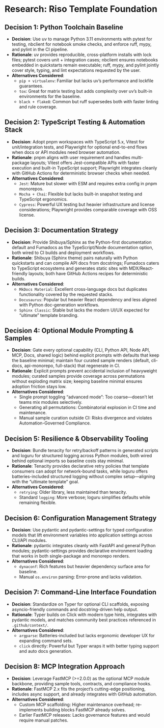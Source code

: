# Research: Riso Template Foundation

## Decision 1: Python Toolchain Baseline
- **Decision**: Use uv to manage Python 3.11 environments with pytest for testing, nbclient for notebook smoke checks, and enforce ruff, mypy, and pylint in the CI pipeline.
- **Rationale**: uv provides reproducible, cross-platform installs with lock files; pytest covers unit + integration cases; nbclient ensures notebooks embedded in quickstarts remain executable; ruff, mypy, and pylint jointly cover style, typing, and lint expectations requested by the user.
- **Alternatives Considered**:
  - `pip + virtualenv`: Familiar but lacks uv’s performance and lockfile guarantees.
  - `tox`: Great for matrix testing but adds complexity over uv’s built-in environments for the baseline.
  - `black + flake8`: Common but ruff supersedes both with faster linting and rule coverage.

## Decision 2: TypeScript Testing & Automation Stack
- **Decision**: Adopt pnpm workspaces with TypeScript 5.x, Vitest for unit/integration tests, and Playwright for optional end-to-end flows when docs or API modules need browser automation.
- **Rationale**: pnpm aligns with user requirement and handles multi-package layouts; Vitest offers Jest-compatible APIs with faster execution and built-in TypeScript support; Playwright integrates cleanly with GitHub Actions for deterministic browser checks when needed.
- **Alternatives Considered**:
  - `Jest`: Mature but slower with ESM and requires extra config in pnpm monorepos.
  - `Mocha + Chai`: Flexible but lacks built-in snapshot testing and TypeScript ergonomics.
  - `Cypress`: Powerful UX testing but heavier infrastructure and license considerations; Playwright provides comparable coverage with OSS license.

## Decision 3: Documentation Strategy
- **Decision**: Provide Shibuya/Sphinx as the Python-first documentation default and Fumadocs as the TypeScript/Node documentation option, both wired to CI builds and deployment workflows.
- **Rationale**: Shibuya (Sphinx theme) pairs naturally with Python quickstarts and can compile API docs from docstrings; Fumadocs caters to TypeScript ecosystems and generates static sites with MDX/React-friendly layouts; both have GitHub Actions recipes for deterministic builds.
- **Alternatives Considered**:
  - `MkDocs Material`: Excellent cross-language docs but duplicates functionality covered by the requested stacks.
  - `Docusaurus`: Popular but heavier React dependency and less aligned with Python doc-generation workflows.
  - `Sphinx Classic`: Stable but lacks the modern UI/UX expected for “ultimate” template branding.

## Decision 4: Optional Module Prompting & Samples
- **Decision**: Gate every optional capability (CLI, Python API, Node API, MCP, Docs, shared logic) behind explicit prompts with defaults that keep the baseline minimal; maintain four curated sample renders (default, cli-docs, api-monorepo, full-stack) that regenerate in CI.
- **Rationale**: Explicit prompts prevent accidental inclusion of heavyweight modules; curated samples provide coverage across permutations without exploding matrix size; keeping baseline minimal ensures adoption friction stays low.
- **Alternatives Considered**:
  - Single prompt toggling “advanced mode”: Too coarse—doesn’t let teams mix modules selectively.
  - Generating all permutations: Combinatorial explosion in CI time and maintenance.
  - Manual sample curation outside CI: Risks divergence and violates Automation-Governed Compliance.

## Decision 5: Resilience & Observability Tooling
- **Decision**: Bundle tenacity for retry/backoff patterns in generated scripts and loguru for structured logging across Python modules, both wired behind optional imports so baseline costs stay minimal.
- **Rationale**: Tenacity provides declarative retry policies that template consumers can adopt for network-bound tasks, while loguru offers batteries-included structured logging without complex setup—aligning with the “ultimate template” goal.
- **Alternatives Considered**:
  - `retrying`: Older library, less maintained than tenacity.
  - Standard `logging`: More verbose; loguru simplifies defaults while remaining flexible.

## Decision 6: Configuration Management Strategy
- **Decision**: Use pydantic and pydantic-settings for typed configuration models that lift environment variables into application settings across CLI/API modules.
- **Rationale**: pydantic integrates cleanly with FastAPI and general Python modules; pydantic-settings provides declarative environment loading that works in both single-package and monorepo renders.
- **Alternatives Considered**:
  - `dynaconf`: Rich features but heavier dependency surface area for baseline.
  - Manual `os.environ` parsing: Error-prone and lacks validation.

## Decision 7: Command-Line Interface Foundation
- **Decision**: Standardize on Typer for optional CLI scaffolds, exposing asyncio-friendly commands and docstring-driven help output.
- **Rationale**: Typer builds on Click with modern type hints, integrates with pydantic models, and matches community best practices referenced in `.github/context/`.
- **Alternatives Considered**:
  - `argparse`: Batteries-included but lacks ergonomic developer UX for expanding command sets.
  - `click` directly: Powerful but Typer wraps it with better typing support and auto docs generation.

## Decision 8: MCP Integration Approach
- **Decision**: Leverage FastMCP (>=2.0.0) as the optional MCP module backbone, providing sample tools, contracts, and compliance hooks.
- **Rationale**: FastMCP 2.x fits the project’s cutting-edge positioning, includes async support, and already integrates with GitHub automation.
- **Alternatives Considered**:
  - Custom MCP scaffolding: Higher maintenance overhead; re-implements building blocks FastMCP already solves.
  - Earlier FastMCP releases: Lacks governance features and would require manual patches.
